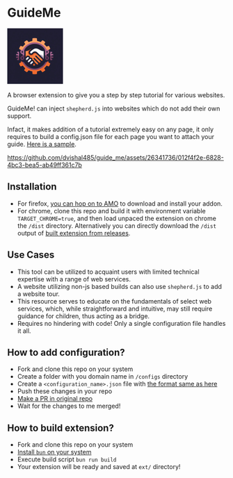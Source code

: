 # GuideMe

![GuideMe! logo](public/logo128.png)

A browser extension to give you a step by step tutorial for various websites.

GuideMe! can inject `shepherd.js` into websites which do not add their own support.

Infact, it makes addition of a tutorial extremely easy on any page, it only requires to build a config.json file for each page you want to attach your guide. [Here is a sample](./configs/team.dtutimes.com/login_page.json).

https://github.com/dvishal485/guide_me/assets/26341736/012f4f2e-6828-4bc3-bea5-ab49ff361c7b

## Installation

- For firefox, [you can hop on to AMO](https://addons.mozilla.org/en-US/android/addon/guideme/) to download and install your addon.
- For chrome, clone this repo and build it with environment variable `TARGET_CHROME=true`, and then load unpaced the extension on chrome the `/dist` directory. Alternatively you can directly download the `/dist` output of [built extension from releases](https://github.com/dvishal485/guide_me/releases/latest).

## Use Cases

- This tool can be utilized to acquaint users with limited technical expertise with a range of web services.
- A website utilizing non-js based builds can also use `shepherd.js` to add a website tour.
- This resource serves to educate on the fundamentals of select web services, which, while straightforward and intuitive, may still require guidance for children, thus acting as a bridge.
- Requires no hindering with code! Only a single configuration file handles it all.

## How to add configuration?

- Fork and clone this repo on your system
- Create a folder with you domain name in `/configs` directory
- Create a `<configuration_name>.json` file with [the format same as here](./configs/team.dtutimes.com/login_page.json)
- Push these changes in your repo
- [Make a PR in original repo](https://github.com/dvishal485/guide_me/compare)
- Wait for the changes to me merged!

## How to build extension?

- Fork and clone this repo on your system
- [Install `bun` on your system](https://bun.sh/)
- Execute build script `bun run build`
- Your extension will be ready and saved at `ext/` directory!
